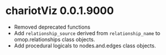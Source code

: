 # chariotViz 0.0.1.9000

* Removed deprecated functions  
* Add `relationship_source` derived from `relationship_name` to omop.relationships 
class objects.  
* Add procedural logicals to nodes.and.edges class objects.  
